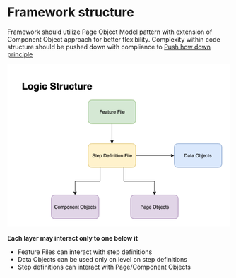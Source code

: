 # Framework structure

Framework should utilize Page Object Model pattern with extension of Component Object approach for better flexibility. Complexity within code structure should be pushed down with compliance to [Push how down principle](https://markoh.co.uk/posts/cucumber-best-practices-push-how-down) 

![Structure](../Assets/logicStructure.png)

**Each layer may interact only to one below it**
- Feature Files can interact with step definitions
- Data Objects can be used only on level on step definitions
- Step definitions can interact with Page/Component Objects